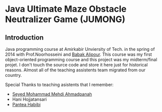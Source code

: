 # Java Ultimate Maze Obstacle Neutralizer Game (JUMONG)

## Introduction

Java programming course at Amirkabir Unviersity of Tech. in the spring of 2014 with Prof.Noorhosseini and [Babak Alipour](https://github.com/BabakAp).
This course was my first object-oriented programming course and this project was my midterm/final projet.
I don't touch the source code and store it here just for historical reasons.
Almost all of the teaching assistents team migrated from our country.

Special Thanks to teaching asistents that I remember:

- [Seyed Mohammad Mehdi Ahmadpanah](https://github.com/smahmadpanah)
- Hani Hojjatansari
- [Pantea Habibi](https://github.com/panteaa)
